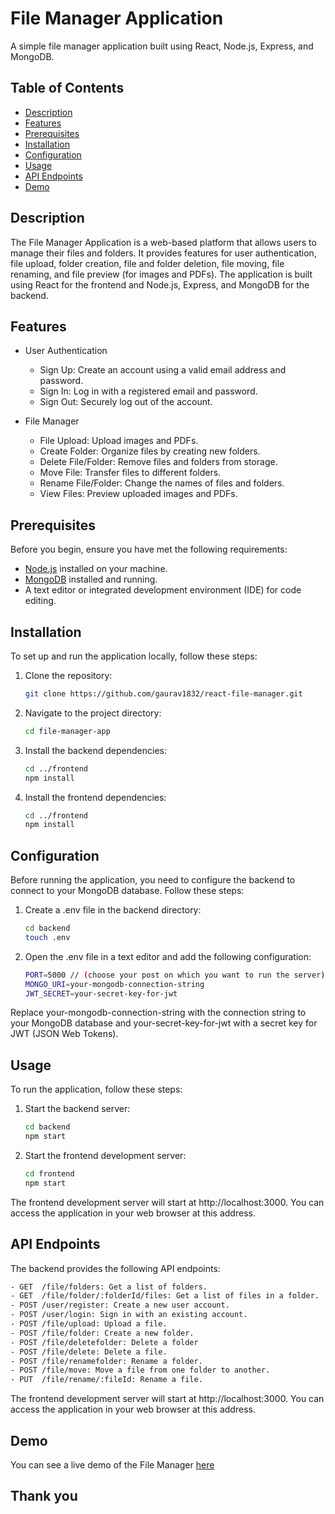 # File Manager Application

A simple file manager application built using React, Node.js, Express, and MongoDB.

## Table of Contents

- [Description](#description)
- [Features](#features)
- [Prerequisites](#prerequisites)
- [Installation](#installation)
- [Configuration](#configuration)
- [Usage](#usage)
- [API Endpoints](#api-endpoints)
- [Demo](#demo)
 

## Description

The File Manager Application is a web-based platform that allows users to manage their files and folders. It provides features for user authentication, file upload, folder creation, file and folder deletion, file moving, file renaming, and file preview (for images and PDFs). The application is built using React for the frontend and Node.js, Express, and MongoDB for the backend.

## Features

- User Authentication
  - Sign Up: Create an account using a valid email address and password.
  - Sign In: Log in with a registered email and password.
  - Sign Out: Securely log out of the account.

- File Manager
  - File Upload: Upload images and PDFs.
  - Create Folder: Organize files by creating new folders.
  - Delete File/Folder: Remove files and folders from storage.
  - Move File: Transfer files to different folders.
  - Rename File/Folder: Change the names of files and folders.
  - View Files: Preview uploaded images and PDFs.

## Prerequisites

Before you begin, ensure you have met the following requirements:

- [Node.js](https://nodejs.org/) installed on your machine.
- [MongoDB](https://www.mongodb.com/) installed and running.
- A text editor or integrated development environment (IDE) for code editing.

## Installation

To set up and run the application locally, follow these steps:

1. Clone the repository:

   ```bash
   git clone https://github.com/gaurav1832/react-file-manager.git

2. Navigate to the project directory:
     ```bash
     cd file-manager-app
     
3. Install the backend dependencies:
    ```bash
    cd ../frontend
    npm install
   
4. Install the frontend dependencies:
   ```bash
   cd ../frontend
   npm install

## Configuration
  Before running the application, you need to configure the backend to connect to your MongoDB database. Follow these steps:

  1. Create a .env file in the backend directory:
     ```bash
     cd backend
     touch .env

  2. Open the .env file in a text editor and add the following configuration:
      ```bash
      PORT=5000 // (choose your post on which you want to run the server)
      MONGO_URI=your-mongodb-connection-string
      JWT_SECRET=your-secret-key-for-jwt
      
   Replace your-mongodb-connection-string with the connection string to your MongoDB database and your-secret-key-for-jwt with a secret key for JWT (JSON Web Tokens).


## Usage

To run the application, follow these steps:

1. Start the backend server:
    ```bash
    cd backend
    npm start

2. Start the frontend development server:
    ```bash
    cd frontend
    npm start
 
The frontend development server will start at http://localhost:3000. You can access the application in your web browser at this address.

## API Endpoints

The backend provides the following API endpoints:
 ```bash
- GET  /file/folders: Get a list of folders.
- GET  /file/folder/:folderId/files: Get a list of files in a folder.
- POST /user/register: Create a new user account.
- POST /user/login: Sign in with an existing account.
- POST /file/upload: Upload a file.
- POST /file/folder: Create a new folder.
- POST /file/deletefolder: Delete a folder
- POST /file/delete: Delete a file.
- POST /file/renamefolder: Rename a folder.
- POST /file/move: Move a file from one folder to another.
- PUT  /file/rename/:fileId: Rename a file.
 ```

The frontend development server will start at http://localhost:3000. You can access the application in your web browser at this address.


## Demo
You can see a live demo of the File Manager <a href="https://drive.google.com/file/d/1FYWHWJ94hPDV1N7yG_spinCgG3CtK1t2/view?usp=sharing" targer="_blank">here<a/>

## Thank you
  




       


